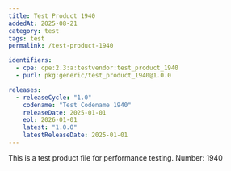 ```yaml
---
title: Test Product 1940
addedAt: 2025-08-21
category: test
tags: test
permalink: /test-product-1940

identifiers:
  - cpe: cpe:2.3:a:testvendor:test_product_1940
  - purl: pkg:generic/test_product_1940@1.0.0

releases:
  - releaseCycle: "1.0"
    codename: "Test Codename 1940"
    releaseDate: 2025-01-01
    eol: 2026-01-01
    latest: "1.0.0"
    latestReleaseDate: 2025-01-01
---
```


This is a test product file for performance testing. Number: 1940
